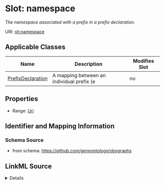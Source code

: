 # Slot: namespace


_The namespace associated with a prefix in a prefix declaration._



URI: [sh:namespace](https://w3id.org/shacl/namespace)



<!-- no inheritance hierarchy -->




## Applicable Classes

| Name | Description | Modifies Slot |
| --- | --- | --- |
[PrefixDeclaration](PrefixDeclaration.md) | A mapping between an individual prefix (e |  no  |







## Properties

* Range: [Uri](Uri.md)





## Identifier and Mapping Information







### Schema Source


* from schema: https://github.com/geneontology/obographs




## LinkML Source

<details>
```yaml
name: namespace
description: The namespace associated with a prefix in a prefix declaration.
from_schema: https://github.com/geneontology/obographs
rank: 1000
slot_uri: sh:namespace
alias: namespace
owner: PrefixDeclaration
domain_of:
- PrefixDeclaration
range: uri

```
</details>